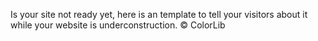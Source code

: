 Is your site not ready yet, here is an template to tell your visitors about it while your website is underconstruction. © ColorLib
